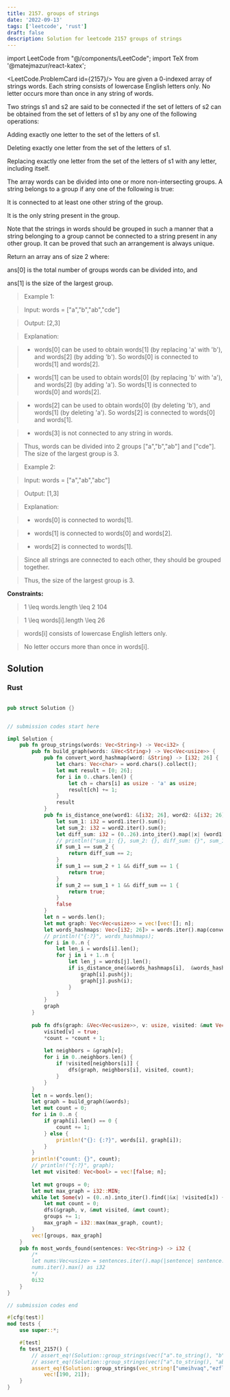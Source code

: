 ```yaml
---
title: 2157. groups of strings
date: '2022-09-13'
tags: ['leetcode', 'rust']
draft: false
description: Solution for leetcode 2157 groups of strings
---
```

import LeetCode from "@/components/LeetCode";
import TeX from '@matejmazur/react-katex';

<LeetCode.ProblemCard id={2157}/>
You are given a 0-indexed array of strings words. Each string consists of lowercase English letters only. No letter occurs more than once in any string of words.



Two strings s1 and s2 are said to be connected if the set of letters of s2 can be obtained from the set of letters of s1 by any one of the following operations:



Adding exactly one letter to the set of the letters of s1.

Deleting exactly one letter from the set of the letters of s1.

Replacing exactly one letter from the set of the letters of s1 with any letter, including itself.

The array words can be divided into one or more non-intersecting groups. A string belongs to a group if any one of the following is true:



It is connected to at least one other string of the group.

It is the only string present in the group.

Note that the strings in words should be grouped in such a manner that a string belonging to a group cannot be connected to a string present in any other group. It can be proved that such an arrangement is always unique.



Return an array ans of size 2 where:



ans[0] is the total number of groups words can be divided into, and

ans[1] is the size of the largest group.

 



 > Example 1:



 > Input: words <TeX>=</TeX> ["a","b","ab","cde"]

 > Output: [2,3]

 > Explanation:

 > - words[0] can be used to obtain words[1] (by replacing 'a' with 'b'), and words[2] (by adding 'b'). So words[0] is connected to words[1] and words[2].

 > - words[1] can be used to obtain words[0] (by replacing 'b' with 'a'), and words[2] (by adding 'a'). So words[1] is connected to words[0] and words[2].

 > - words[2] can be used to obtain words[0] (by deleting 'b'), and words[1] (by deleting 'a'). So words[2] is connected to words[0] and words[1].

 > - words[3] is not connected to any string in words.

 > Thus, words can be divided into 2 groups ["a","b","ab"] and ["cde"]. The size of the largest group is 3.  

 > Example 2:



 > Input: words <TeX>=</TeX> ["a","ab","abc"]

 > Output: [1,3]

 > Explanation:

 > - words[0] is connected to words[1].

 > - words[1] is connected to words[0] and words[2].

 > - words[2] is connected to words[1].

 > Since all strings are connected to each other, they should be grouped together.

 > Thus, the size of the largest group is 3.

 



**Constraints:**



 > 1 <TeX>\leq</TeX> words.length <TeX>\leq</TeX> 2  104

 > 1 <TeX>\leq</TeX> words[i].length <TeX>\leq</TeX> 26

 > words[i] consists of lowercase English letters only.

 > No letter occurs more than once in words[i].


## Solution
### Rust
```rust

pub struct Solution {}


// submission codes start here

impl Solution {
    pub fn group_strings(words: Vec<String>) -> Vec<i32> {
        pub fn build_graph(words: &Vec<String>) -> Vec<Vec<usize>> {
            pub fn convert_word_hashmap(word: &String) -> [i32; 26] {
                let chars: Vec<char> = word.chars().collect();
                let mut result = [0; 26];
                for i in 0..chars.len() {
                    let ch = chars[i] as usize - 'a' as usize;
                    result[ch] += 1;
                }
                result
            }
            pub fn is_distance_one(word1: &[i32; 26], word2: &[i32; 26]) -> bool {
                let sum_1: i32 = word1.iter().sum();
                let sum_2: i32 = word2.iter().sum();
                let diff_sum: i32 = (0..26).into_iter().map(|x| (word1[x] - word2[x]).abs()).sum();
                // println!("sum_1: {}, sum_2: {}, diff_sum: {}", sum_1, sum_2, diff_sum);
                if sum_1 == sum_2 {
                    return diff_sum == 2;
                }
                if sum_1 == sum_2 + 1 && diff_sum == 1 {
                    return true;
                }
                if sum_2 == sum_1 + 1 && diff_sum == 1 {
                    return true;
                }
                false
            }
            let n = words.len();
            let mut graph: Vec<Vec<usize>> = vec![vec![]; n];
            let words_hashmaps: Vec<[i32; 26]> = words.iter().map(convert_word_hashmap).collect();
            // println!("{:?}", words_hashmaps);
            for i in 0..n {
                let len_i = words[i].len();
                for j in i + 1..n {
                    let len_j = words[j].len();
                    if is_distance_one(&words_hashmaps[i],  &words_hashmaps[j]) {
                        graph[i].push(j);
                        graph[j].push(i);
                    }
                }
            }
            graph
        }
        
        pub fn dfs(graph: &Vec<Vec<usize>>, v: usize, visited: &mut Vec<bool>, count: &mut i32) {
            visited[v] = true;
            *count = *count + 1;
    
            let neighbors = &graph[v];
            for i in 0..neighbors.len() {
                if !visited[neighbors[i]] {
                    dfs(graph, neighbors[i], visited, count);
                }
            }
        }
        let n = words.len();
        let graph = build_graph(&words);
        let mut count = 0;
        for i in 0..n {
            if graph[i].len() == 0 {
                count += 1;
            } else {
                println!("{}: {:?}", words[i], graph[i]);
            }
        }
        println!("count: {}", count);
        // println!("{:?}", graph);
        let mut visited: Vec<bool> = vec![false; n];
        
        let mut groups = 0;
        let mut max_graph = i32::MIN;
        while let Some(v) = (0..n).into_iter().find(|&x| !visited[x]) {
            let mut count = 0;
            dfs(&graph, v, &mut visited, &mut count);
            groups += 1;
            max_graph = i32::max(max_graph, count);
        }
        vec![groups, max_graph]    
    }
    pub fn most_words_found(sentences: Vec<String>) -> i32 {
        /* 
        let nums:Vec<usize> = sentences.iter().map(|sentence| sentence.split(" ").count()).collect();
        nums.iter().max() as i32
        */
        0i32
    }
}

// submission codes end

#[cfg(test)]
mod tests {
    use super::*;

    #[test]
    fn test_2157() {
        // assert_eq!(Solution::group_strings(vec!["a".to_string(), "b".to_string(), "ab".to_string(),"cde".to_string()]), vec![2, 3]);
        // assert_eq!(Solution::group_strings(vec!["a".to_string(), "ab".to_string(), "abc".to_string()]), vec![1, 3]);
        assert_eq!(Solution::group_strings(vec_string!["umeihvaq","ezflcmsur","ynikwecaxgtrdbu","u","q","gwrv","ftcuw","ocdgslxprzivbja","zqrktuepxs","cpqolvnwxz","geqis","xgfdazthbrolci","vwnrjqzsoepa","udzckgenvbsty","lpqcw","nekpvchqfgdo","iapjhxvdrmwetz","gw","waxokchnmifsruj","vqp","vbpkij","ufjvbstzh","swiu","knslbdcahfrox","ctofplkhednmv","g","zk","idretzjbpl","pxqdauys","mfgrqaktbzpv","vdtq","wyxjrcie","kl","jpcdzmli","oth","yumdawhfbskcjo","rvfksqhu","swemnvjpg","rnl","zgd","rmzdbcsqht","ure","qlusoaxprtebn","zkbmvtpya","jszxuwevfidkm","smlft","cpwugmbzfsqr","cblkjevhp","iyfnozaulex","qvlok","wsgm","du","awyplckj","aey","ycsjqnt","vtoqzsyx","ejqixsmrdhlofyp","kvlmurbzjg","lysdahgpwmrcn","af","jkezhdu","etjzqiyghdnovm","ycwdfnluoke","kwshbx","pyvaznljqwes","xakinu","e","zjexfgvhtabwcy","thuvwlnjkbxym","jorzeslpidmhubq","wnr","qzdv","qeovrbmwzgpdh","jkioenptaygfubh","bvndzxijope","cudizhjntbes","rnhzitpqoexwb","ihezcmfqouyl","q","mwtsdjqn","hrmc","hxaocbyikluvqsf","d","vgwjzuaondbcm","ibqxltf","rzyhguptmesqo","ruwgy","jvprwhtzuf","aupngodjexkiw","yhijelwpvtsrbqc","gtick","koilywcfbs","elv","dehxzlitskq","ptvbkql","msfxyjahlzo","oslxzfwrpmtyh","gypuchkwa","rsqij","tw","igbcylqfhtmjkr","nryhzjgi","pw","bnfairow","xjzrf","olxfypjtmrncuv","ifhue","akcvofuyzwbj","tvhxfeuiykpwbsz","wnrztclfpm","ozvypnfwrqg","cwkgr","gjyzrucplbsfe","pdtzmfoy","wehd","bnvqhcmg","uyw","sgynxljqbf","tvxbq","wcmguioelbdrkvx","okvtyexuj","hjbc","uidcswzm","jemtkvshizaub","rmb","jpgnqdemzcxa","dmalekhiyj","akocedu","rlpqufcv","r","lohgs","xapnorj","cdb","icopdtzxy","xcrflvojqgpkwt","elv","rp","yv","u","atdxqeilhkg","olfvmrgkb","rplxskabvtqmhw","n","rldswkyoujmfxpn","rvgejzdusoya","hvoft","wskgmjchz","luagnzkj","ywe","i","wcqtsk","umpvywknjbxacsd","ynavjpcrgq","jyftmklci","xfol","zh","kut","zvawyielscotkn","p","wykpqdjoz","uabtpxkvq","uabtifwhrvxc","sdcamqup","srghwfptloxvke","sfdywtx","tuohnxzjqmac","pwxjyhdurnfz","axgfcuqtiyhjz","rwqpyh","bmoznqavicdgp","jcu","vnkc","jpb","nvfqyahjkul","radpctwixygb","pvjmk","s","dzyqjbwucne","mgh","ivc","eaqc","yjimsadtcwbgk","lo","ayirlsfevtwpnd","wcsk","xlvejy","kcjrqf","a","ixsdga","vk","cqxyfotziwrvl","zmxboiewhfdjlnr","kdpwngf","zyretijxpw","ncw","ljw","mrxeciy","aqwcofnjypsgi","byuvhj","ukidyqzhxgowmc","cpqsmu","auwmcrpdisbzokg","pxgwmvfq","azgljrsyeqwxfic","xmlgpdrzwqe","emgdcqntjpwrf","hrwq","zmjkx","npabcide","dvlfxnt","kilqsvmborf","lvsxjnbimhpzfow","sqcym","tcjmkwq","yugkwdzvmteon","pq","nklmb","azqcnodkimtxve","ovpcfe","uqkcwjimbvdyx","xvdazh","xk"]), 
            vec![190, 21]);
    }
}

```
